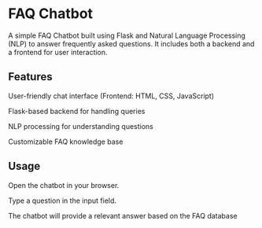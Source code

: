 # FAQ Chatbot

A simple FAQ Chatbot built using Flask and Natural Language Processing (NLP) to answer frequently asked questions. It includes both a backend and a frontend for user interaction.

## Features

User-friendly chat interface (Frontend: HTML, CSS, JavaScript)

Flask-based backend for handling queries

NLP processing for understanding questions

Customizable FAQ knowledge base

## Usage

Open the chatbot in your browser.

Type a question in the input field.

The chatbot will provide a relevant answer based on the FAQ database

